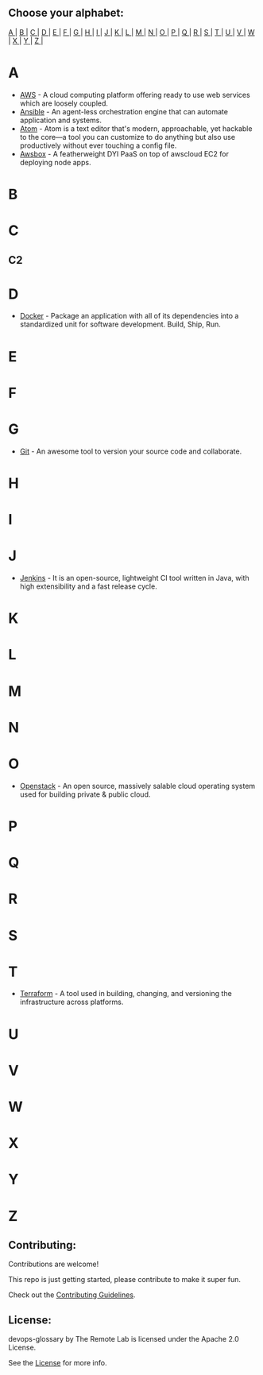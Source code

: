 ## Choose your alphabet:

[ A ](#a) | [ B ](#b) | [ C ](#c) | [ D ](#d) | [ E ](#e) | [ F ](#f) | [ G ](#g) | [ H ](#h) | [ I ](#i) | [ J ](#j) | [ K ](#k) | [ L ](#l) | [ M ](#m) | [ N ](#n) | [ O ](#o) | [ P ](#p) | [ Q ](#q) | [ R ](#r) | [ S ](#s) | [ T ](#t) | [ U ](#u) | [ V ](#v) | [ W ](#w) | [ X ](#x) | [ Y ](#y) | [ Z ](#z) |

# A
 - [AWS](https://aws.amazon.com) - A cloud computing platform offering ready to use web services which are loosely coupled.
 - [Ansible](http://www.ansible.com/) - An agent-less orchestration engine that can automate application and systems.
 - [Atom](https://atom.io/) - Atom is a text editor that's modern, approachable, yet hackable to the core—a tool you can customize to do anything but also use productively without ever touching a config file.
 - [Awsbox](http://awsbox.org/) - A featherweight DYI PaaS on top of awscloud EC2 for deploying node apps.

# B

# C
## C2

# D
 - [Docker](https://www.docker.com/) - Package an application with all of its dependencies into a standardized unit for software development. Build, Ship, Run.

# E

# F

# G
 - [Git](https://git-scm.com/) - An awesome tool to version your source code and collaborate.

# H

# I

# J
 - [Jenkins](https://jenkins-ci.org/) - It is an open-source, lightweight CI tool written in Java, with high extensibility and a fast release cycle.

# K

# L
 
# M
 
# N
 
# O
 - [Openstack](https://www.openstack.org/) - An open source, massively salable cloud operating system used for building private & public cloud.

# P
 
# Q

# R
 
# S
 
# T
 - [Terraform](https://www.terraform.io/) - A tool used in building, changing, and versioning the infrastructure across platforms.

# U

# V
 
# W

# X

# Y

# Z


## Contributing:

Contributions are welcome!

This repo is just getting started, please contribute to make it super fun.

Check out the [Contributing Guidelines](https://github.com/theremotelab/devops-glossary/blob/master/CONTRIBUTING.md).

## License:

devops-glossary by The Remote Lab is licensed under the Apache 2.0 License.

See the [License](https://github.com/TheRemoteLab/devops-glossary/blob/master/LICENSE) for more info.
